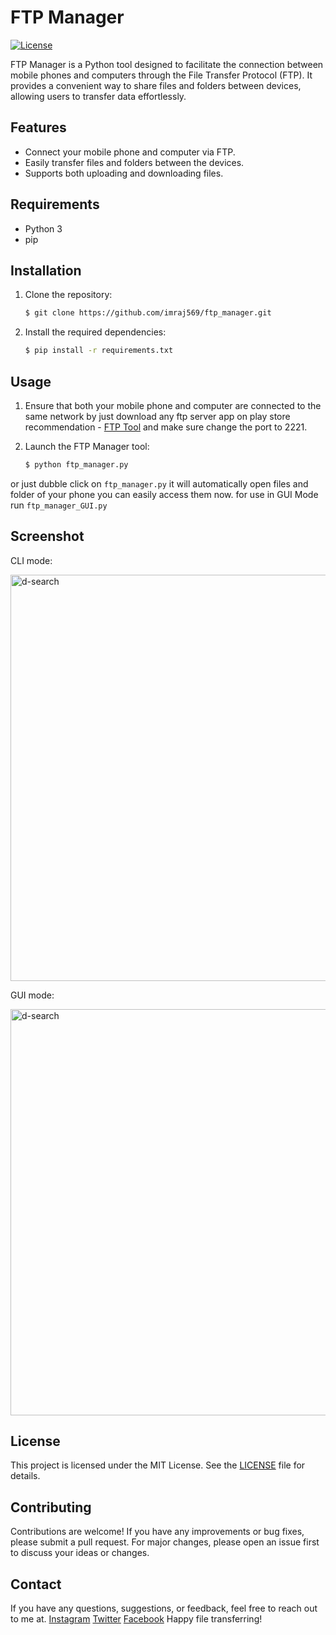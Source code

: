# FTP Manager

[![License](https://img.shields.io/badge/License-MIT-blue.svg)](https://opensource.org/licenses/MIT)

FTP Manager is a Python tool designed to facilitate the connection between mobile phones and computers through the File Transfer Protocol (FTP). It provides a convenient way to share files and folders between devices, allowing users to transfer data effortlessly.

## Features

- Connect your mobile phone and computer via FTP.
- Easily transfer files and folders between the devices.
- Supports both uploading and downloading files.

## Requirements

- Python 3
- pip

## Installation

1. Clone the repository:

   ```bash
   $ git clone https://github.com/imraj569/ftp_manager.git
   ```

2. Install the required dependencies:

   ```bash
   $ pip install -r requirements.txt
   ```

## Usage

1. Ensure that both your mobile phone and computer are connected to the same network by just download any ftp server app on play store recommendation - [FTP Tool](https://play.google.com/store/apps/details?id=com.litesapp.ftp) and make sure change the port to 2221.

2. Launch the FTP Manager tool:

   ```bash
   $ python ftp_manager.py
   ```
  or just dubble click on `ftp_manager.py` it will automatically open files and folder of your phone you can easily access them now. for use in GUI Mode run `ftp_manager_GUI.py` 
  
## Screenshot
CLI mode:

<img width="650" alt="d-search" src="https://github.com/imraj569/ftpmanager/assets/53007802/12cb80af-3c6e-4459-9767-8bff7ade256e">

GUI mode:

<img width="650" alt="d-search" src="https://user-images.githubusercontent.com/53007802/159110340-7a3bf24d-4419-46ee-9dd7-96b8b5b4b800.jpg">

## License

This project is licensed under the MIT License. See the [LICENSE](LICENSE) file for details.

## Contributing

Contributions are welcome! If you have any improvements or bug fixes, please submit a pull request. For major changes, please open an issue first to discuss your ideas or changes.

## Contact

If you have any questions, suggestions, or feedback, feel free to reach out to me at.
[Instagram](https://instagram.com/im.raj.569) [Twitter](https://twitter.com/imraj569) [Facebook](https://fb.com/im.raj.569)
Happy file transferring!
